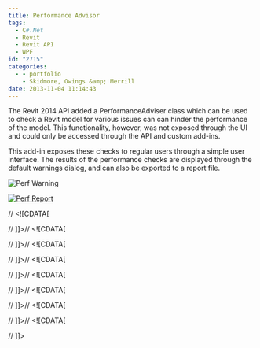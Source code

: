```yaml
---
title: Performance Advisor
tags:
  - C#.Net
  - Revit
  - Revit API
  - WPF
id: "2715"
categories:
  - - portfolio
    - Skidmore, Owings &amp; Merrill
date: 2013-11-04 11:14:43
---
```


The Revit 2014 API added a PerformanceAdviser class which can be used to check a Revit model for various issues can can hinder the performance of the model. This functionality, however, was not exposed through the UI and could only be accessed through the API and custom add-ins.

This add-in exposes these checks to regular users through a simple user interface. The results of the performance checks are displayed through the default warnings dialog, and can also be exported to a report file.

![Perf Warning](Perf-Warning.png)

[![Perf Report](http://www.ericanastas.com/wp-content/uploads/2014/11/Perf-Report-636x489.png)](Perf-Report.png)

// <!\[CDATA\[</p> <p> // \]\]>// <!\[CDATA\[</p> <p> // \]\]>// <!\[CDATA\[</p> <p> // \]\]>// <!\[CDATA\[</p> <p> // \]\]>// <!\[CDATA\[</p> <p> // \]\]>// <!\[CDATA\[</p> <p> // \]\]>// <!\[CDATA\[</p> <p> // \]\]>// <!\[CDATA\[</p> <p> // \]\]>
